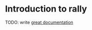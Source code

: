 # Introduction to rally

TODO: write [great documentation](http://jacobian.org/writing/great-documentation/what-to-write/)
